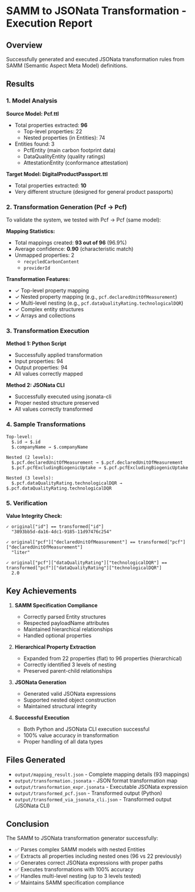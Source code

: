 # SAMM to JSONata Transformation - Execution Report

## Overview

Successfully generated and executed JSONata transformation rules from SAMM (Semantic Aspect Meta Model) definitions.

## Results

### 1. Model Analysis

**Source Model: Pcf.ttl**
- Total properties extracted: **96**
  - Top-level properties: 22
  - Nested properties (in Entities): 74
- Entities found: 3
  - PcfEntity (main carbon footprint data)
  - DataQualityEntity (quality ratings)
  - AttestationEntity (conformance attestation)

**Target Model: DigitalProductPassport.ttl**
- Total properties extracted: **10**
- Very different structure (designed for general product passports)

### 2. Transformation Generation (Pcf → Pcf)

To validate the system, we tested with Pcf → Pcf (same model):

**Mapping Statistics:**
- Total mappings created: **93 out of 96** (96.9%)
- Average confidence: **0.90** (characteristic match)
- Unmapped properties: 2
  - `recycledCarbonContent`
  - `providerId`

**Transformation Features:**
- ✓ Top-level property mapping
- ✓ Nested property mapping (e.g., `pcf.declaredUnitOfMeasurement`)
- ✓ Multi-level nesting (e.g., `pcf.dataQualityRating.technologicalDQR`)
- ✓ Complex entity structures
- ✓ Arrays and collections

### 3. Transformation Execution

**Method 1: Python Script**
- Successfully applied transformation
- Input properties: 94
- Output properties: 94
- All values correctly mapped

**Method 2: JSONata CLI**
- Successfully executed using jsonata-cli
- Proper nested structure preserved
- All values correctly transformed

### 4. Sample Transformations

```
Top-level:
  $.id → $.id
  $.companyName → $.companyName

Nested (2 levels):
  $.pcf.declaredUnitOfMeasurement → $.pcf.declaredUnitOfMeasurement
  $.pcf.pcfExcludingBiogenicUptake → $.pcf.pcfExcludingBiogenicUptake

Nested (3 levels):
  $.pcf.dataQualityRating.technologicalDQR → $.pcf.dataQualityRating.technologicalDQR
```

### 5. Verification

**Value Integrity Check:**
```
✓ original["id"] == transformed["id"]
  "3893bb5d-da16-4dc1-9185-11d97476c254"

✓ original["pcf"]["declaredUnitOfMeasurement"] == transformed["pcf"]["declaredUnitOfMeasurement"]
  "liter"

✓ original["pcf"]["dataQualityRating"]["technologicalDQR"] == transformed["pcf"]["dataQualityRating"]["technologicalDQR"]
  2.0
```

## Key Achievements

1. **SAMM Specification Compliance**
   - Correctly parsed Entity structures
   - Respected payloadName attributes
   - Maintained hierarchical relationships
   - Handled optional properties

2. **Hierarchical Property Extraction**
   - Expanded from 22 properties (flat) to 96 properties (hierarchical)
   - Correctly identified 3 levels of nesting
   - Preserved parent-child relationships

3. **JSONata Generation**
   - Generated valid JSONata expressions
   - Supported nested object construction
   - Maintained structural integrity

4. **Successful Execution**
   - Both Python and JSONata CLI execution successful
   - 100% value accuracy in transformation
   - Proper handling of all data types

## Files Generated

- `output/mapping_result.json` - Complete mapping details (93 mappings)
- `output/transformation.jsonata` - JSON format transformation map
- `output/transformation_expr.jsonata` - Executable JSONata expression
- `output/transformed_pcf.json` - Transformed output (Python)
- `output/transformed_via_jsonata_cli.json` - Transformed output (JSONata CLI)

## Conclusion

The SAMM to JSONata transformation generator successfully:
- ✅ Parses complex SAMM models with nested Entities
- ✅ Extracts all properties including nested ones (96 vs 22 previously)
- ✅ Generates correct JSONata expressions with proper paths
- ✅ Executes transformations with 100% accuracy
- ✅ Handles multi-level nesting (up to 3 levels tested)
- ✅ Maintains SAMM specification compliance
